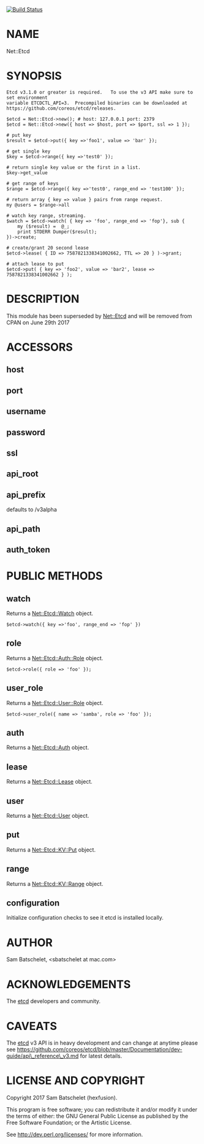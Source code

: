 [![Build Status](https://api.travis-ci.org/hexfusion/perl-net-etcd.svg?branch=master)](https://travis-ci.org/hexfusion/perl-net-etcd)

# NAME

Net::Etcd

# SYNOPSIS

    Etcd v3.1.0 or greater is required.   To use the v3 API make sure to set environment
    variable ETCDCTL_API=3.  Precompiled binaries can be downloaded at https://github.com/coreos/etcd/releases.

    $etcd = Net::Etcd->new(); # host: 127.0.0.1 port: 2379
    $etcd = Net::Etcd->new({ host => $host, port => $port, ssl => 1 });

    # put key
    $result = $etcd->put({ key =>'foo1', value => 'bar' });

    # get single key
    $key = $etcd->range({ key =>'test0' });

    # return single key value or the first in a list.
    $key->get_value

    # get range of keys
    $range = $etcd->range({ key =>'test0', range_end => 'test100' });

    # return array { key => value } pairs from range request.
    my @users = $range->all

    # watch key range, streaming.
    $watch = $etcd->watch( { key => 'foo', range_end => 'fop'}, sub {
        my ($result) =  @_;
        print STDERR Dumper($result);
    })->create;

    # create/grant 20 second lease
    $etcd->lease( { ID => 7587821338341002662, TTL => 20 } )->grant;

    # attach lease to put
    $etcd->put( { key => 'foo2', value => 'bar2', lease => 7587821338341002662 } );

# DESCRIPTION

This module has been superseded by [Net::Etcd](https://metacpan.org/pod/Net::Etcd) and will be removed from CPAN on June 29th 2017

# ACCESSORS

## host

## port

## username

## password

## ssl

## api\_root

## api\_prefix

defaults to /v3alpha

## api\_path

## auth\_token

# PUBLIC METHODS

## watch

Returns a [Net::Etcd::Watch](https://metacpan.org/pod/Net::Etcd::Watch) object.

    $etcd->watch({ key =>'foo', range_end => 'fop' })

## role

Returns a [Net::Etcd::Auth::Role](https://metacpan.org/pod/Net::Etcd::Auth::Role) object.

    $etcd->role({ role => 'foo' });

## user\_role

Returns a [Net::Etcd::User::Role](https://metacpan.org/pod/Net::Etcd::User::Role) object.

    $etcd->user_role({ name => 'samba', role => 'foo' });

## auth

Returns a [Net::Etcd::Auth](https://metacpan.org/pod/Net::Etcd::Auth) object.

## lease

Returns a [Net::Etcd::Lease](https://metacpan.org/pod/Net::Etcd::Lease) object.

## user

Returns a [Net::Etcd::User](https://metacpan.org/pod/Net::Etcd::User) object.

## put

Returns a [Net::Etcd::KV::Put](https://metacpan.org/pod/Net::Etcd::KV::Put) object.

## range

Returns a [Net::Etcd::KV::Range](https://metacpan.org/pod/Net::Etcd::KV::Range) object.

## configuration

Initialize configuration checks to see it etcd is installed locally.

# AUTHOR

Sam Batschelet, &lt;sbatschelet at mac.com>

# ACKNOWLEDGEMENTS

The [etcd](https://github.com/coreos/etcd) developers and community.

# CAVEATS

The [etcd](https://github.com/coreos/etcd) v3 API is in heavy development and can change at anytime please see
https://github.com/coreos/etcd/blob/master/Documentation/dev-guide/api\_reference\_v3.md
for latest details.

# LICENSE AND COPYRIGHT

Copyright 2017 Sam Batschelet (hexfusion).

This program is free software; you can redistribute it and/or modify it
under the terms of either: the GNU General Public License as published
by the Free Software Foundation; or the Artistic License.

See http://dev.perl.org/licenses/ for more information.

